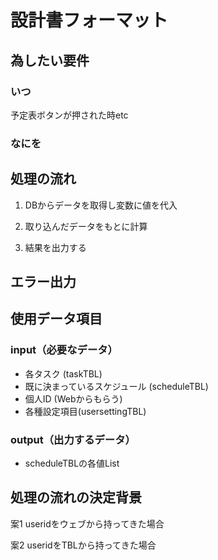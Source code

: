 # 設計書フォーマット


## 為したい要件

### いつ
予定表ボタンが押された時etc
### なにを

## 処理の流れ

1. DBからデータを取得し変数に値を代入

1. 取り込んだデータをもとに計算

1. 結果を出力する

## エラー出力

## 使用データ項目

### input（必要なデータ）
- 各タスク      (taskTBL)
- 既に決まっているスケジュール   (scheduleTBL)
- 個人ID    (Webからもらう)
- 各種設定項目(usersettingTBL)



### output（出力するデータ）
- scheduleTBLの各値List





## 処理の流れの決定背景

案1 useridをウェブから持ってきた場合





案2 useridをTBLから持ってきた場合